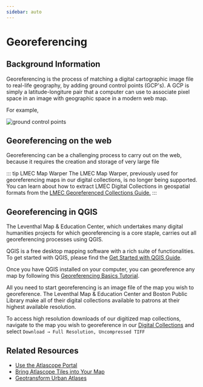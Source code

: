 ```yaml
---
sidebar: auto
---
```


# Georeferencing

## Background Information

Georeferencing is the process of matching a digital cartographic image file to real-life geography, by adding ground control points (GCP's). A GCP is simply a latitude-longiture pair that a computer can use to associate pixel space in an image with geographic space in a modern web map.

For example, 

![ground control points](./gcp.png)

## Georeferencing on the web

Georeferencing can be a challenging process to carry out on the web, because it requires the creation and storage of very large file

::: tip LMEC Map Warper
The LMEC Map Warper, previously used for georeferencing maps in our digital collections, is no longer being supported. You can learn about how to extract LMEC Digital Collections in geospatial formats from the <a href ='./lmec-dc-geo.html'>LMEC Georeferenced Collections Guide.</a>
:::

## Georeferencing in QGIS

The Leventhal Map & Education Center, which undertakes many digital humanities projects for which georeferencing is a core staple, carries out all georeferencing processes using QGIS. 

QGIS is a free desktop mapping software with a rich suite of functionalities. To get started with QGIS, please find the <a href ='./get-started-qgis/'>Get Started with QGIS Guide</a>.

Once you have QGIS installed on your computer, you can georeference any map by following this <a target = "_blank" href ='https://www.qgistutorials.com/en/docs/georeferencing_basics.html'>Georeferencing Basics Tutorial</a>.

All you need to start georeferencing is an image file of the map you wish to georeference. The Leventhal Map & Education Center and Boston Public Library make all of their digital collections available to patrons at their highest available resolution. 

To access high resolution downloads of our digitized map collections, navigate to the map you wish to georeference in our <a target = "_blank" href ='https://collections.leventhalmap.org/'>Digital Collections</a> and select `Download → Full Resolution, Uncompressed TIFF`

## Related Resources

- <a href ='atlascope-tool-guide.html'>Use the Atlascope Portal</a>
- <a href ='./atlascope-tiles.html'>Bring Atlascope Tiles into Your Map</a>
- <a href ='create-urban-atlas-data.html'>Geotransform Urban Atlases</a>



